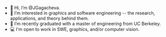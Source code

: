 - 👋 Hi, I’m @JGagacheva.
- 👾 I’m interested in graphics and software engineering -- the research, applications, and theory behind them.
- 🔬 I’m recently graduated with a master of engineering from UC Berkeley.
- 💻 I'm open to work in SWE, graphics, and/or computer vision. 

<!---
JGagacheva/JGagacheva is a ✨ special ✨ repository because its `README.md` (this file) appears on your GitHub profile.
You can click the Preview link to take a look at your changes.
--->
